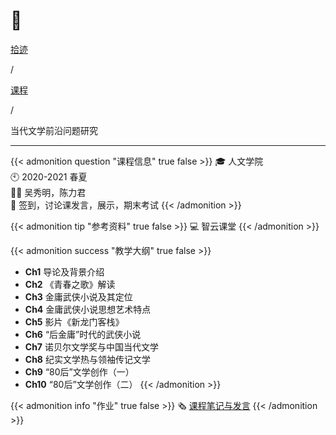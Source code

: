 # 🏫


<div class="nav-tab">
  <a href="../../../cages"><p class="not">拾迹</p></a><p class="not">/</p>
  <a href="../"><p class="not">课程</p></a>
  <p class="now">/</p><p class="now">当代文学前沿问题研究</p>
</div>

---

{{< admonition question "课程信息" true false >}}
🎓 人文学院<br>
🕙 2020-2021 春夏<br>
🧑‍🏫 吴秀明，陈力君<br>
📝 签到，讨论课发言，展示，期末考试
{{< /admonition >}}

{{< admonition tip "参考资料" true false >}}
💻 智云课堂
{{< /admonition >}}

{{< admonition success "教学大纲" true false >}}
- **Ch1** 导论及背景介绍
- **Ch2** 《青春之歌》解读
- **Ch3** 金庸武侠小说及其定位
- **Ch4** 金庸武侠小说思想艺术特点
- **Ch5** 影片《新龙门客栈》
- **Ch6** “后金庸”时代的武侠小说
- **Ch7** 诺贝尔文学奖与中国当代文学
- **Ch8** 纪实文学热与领袖传记文学
- **Ch9** “80后”文学创作（一）
- **Ch10** “80后”文学创作（二）
{{< /admonition >}}

{{< admonition info "作业" true false >}}
🗞️ [课程笔记与发言](../../../wxqy)
{{< /admonition >}}
